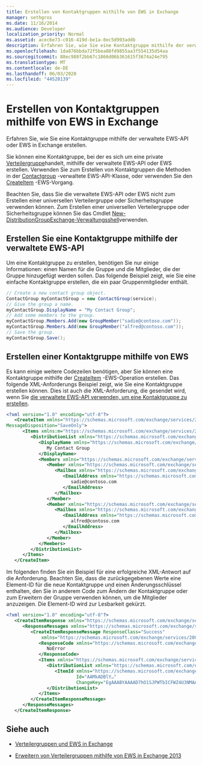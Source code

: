 ```yaml
---
title: Erstellen von Kontaktgruppen mithilfe von EWS in Exchange
manager: sethgros
ms.date: 11/16/2014
ms.audience: Developer
localization_priority: Normal
ms.assetid: acec6e73-c016-419d-be1a-8ec5d993addb
description: Erfahren Sie, wie Sie eine Kontaktgruppe mithilfe der verwaltete EWS-API oder EWS in Exchange erstellen.
ms.openlocfilehash: 1da876bbda72f5bea08fd9855aa3f554135d54aa
ms.sourcegitcommit: 88ec988f2bb67c1866d06b361615f3674a24e795
ms.translationtype: MT
ms.contentlocale: de-DE
ms.lasthandoff: 06/03/2020
ms.locfileid: "44528139"
---
```

# <a name="create-contact-groups-by-using-ews-in-exchange"></a>Erstellen von Kontaktgruppen mithilfe von EWS in Exchange

Erfahren Sie, wie Sie eine Kontaktgruppe mithilfe der verwaltete EWS-API oder EWS in Exchange erstellen.
  
Sie können eine Kontaktgruppe, bei der es sich um eine private [Verteilergruppe](distribution-groups-and-ews-in-exchange.md)handelt, mithilfe der verwaltete EWS-API oder EWS erstellen. Verwenden Sie zum Erstellen von Kontaktgruppen die Methoden in der [Contactgroup](https://msdn.microsoft.com/library/office/microsoft.exchange.webservices.data.contactgroup%28v=exchg.80%29.aspx) -verwaltete EWS-API-Klasse, oder verwenden Sie den [CreateItem](https://msdn.microsoft.com/library/78a52120-f1d0-4ed7-8748-436e554f75b6%28Office.15%29.aspx) -EWS-Vorgang. 
  
Beachten Sie, dass Sie die verwaltete EWS-API oder EWS nicht zum Erstellen einer universellen Verteilergruppe oder Sicherheitsgruppe verwenden können. Zum Erstellen einer universellen Verteilergruppe oder Sicherheitsgruppe können Sie das Cmdlet [New-DistributionGroup](https://technet.microsoft.com/library/aa998856%28v=exchg.150%29.aspx)[Exchange-Verwaltungsshell](https://msdn.microsoft.com/library/ff326159%28v=exchg.140%29.aspx)verwenden. 
  
## <a name="create-a-contact-group-by-using-the-ews-managed-api"></a>Erstellen Sie eine Kontaktgruppe mithilfe der verwaltete EWS-API
<a name="bk_EWSMA"> </a>

Um eine Kontaktgruppe zu erstellen, benötigen Sie nur einige Informationen: einen Namen für die Gruppe und die Mitglieder, die der Gruppe hinzugefügt werden sollen. Das folgende Beispiel zeigt, wie Sie eine einfache Kontaktgruppe erstellen, die ein paar Gruppenmitglieder enthält.
  
```cs
// Create a new contact group object.
ContactGroup myContactGroup = new ContactGroup(service);
// Give the group a name.
myContactGroup.DisplayName = "My Contact Group";
// Add some members to the group.
myContactGroup.Members.Add(new GroupMember("sadie@contoso.com"));
myContactGroup.Members.Add(new GroupMember("alfred@contoso.com"));
// Save the group.
myContactGroup.Save();

```

## <a name="create-a-contact-group-by-using-ews"></a>Erstellen einer Kontaktgruppe mithilfe von EWS
<a name="bk_EWSMA"> </a>

Es kann einige weitere Codezeilen benötigen, aber Sie können eine Kontaktgruppe mithilfe der [CreateItem](https://msdn.microsoft.com/library/78a52120-f1d0-4ed7-8748-436e554f75b6%28Office.15%29.aspx) -EWS-Operation erstellen. Das folgende XML-Anforderungs Beispiel zeigt, wie Sie eine Kontaktgruppe erstellen können. Dies ist auch die XML-Anforderung, die gesendet wird, wenn Sie [die verwaltete EWS-API verwenden, um eine Kontaktgruppe zu erstellen](#bk_EWSMA).
  
```XML
<?xml version="1.0" encoding="utf-8"?>
   <CreateItem xmlns="https://schemas.microsoft.com/exchange/services/2006/messages" 
MessageDisposition="SaveOnly">
      <Items xmlns:m="https://schemas.microsoft.com/exchange/services/2006/messages">
         <DistributionList xmlns="https://schemas.microsoft.com/exchange/services/2006/types">
            <DisplayName xmlns="https://schemas.microsoft.com/exchange/services/2006/types">
               My Contact Group
            </DisplayName>
            <Members xmlns="https://schemas.microsoft.com/exchange/services/2006/types">
               <Member xmlns="https://schemas.microsoft.com/exchange/services/2006/types">
                  <Mailbox xmlns="https://schemas.microsoft.com/exchange/services/2006/types">
                     <EmailAddress xmlns="https://schemas.microsoft.com/exchange/services/2006/types">
                        sadie@contoso.com
                     </EmailAddress>
                  </Mailbox>
               </Member>
               <Member xmlns="https://schemas.microsoft.com/exchange/services/2006/types">
                  <Mailbox xmlns="https://schemas.microsoft.com/exchange/services/2006/types">
                     <EmailAddress xmlns="https://schemas.microsoft.com/exchange/services/2006/types">
                        alfred@contoso.com
                     </EmailAddress>
                  </Mailbox>
               </Member>
            </Members>
         </DistributionList>
      </Items>
   </CreateItem>
```

Im folgenden finden Sie ein Beispiel für eine erfolgreiche XML-Antwort auf die Anforderung. Beachten Sie, dass die zurückgegebenen Werte eine Element-ID für die neue Kontaktgruppe und einen Änderungsschlüssel enthalten, den Sie in anderem Code zum Ändern der Kontaktgruppe oder zum Erweitern der Gruppe verwenden können, um die Mitglieder anzuzeigen. Die Element-ID wird zur Lesbarkeit gekürzt.
  
```XML
<?xml version="1.0" encoding="utf-8"?>
   <CreateItemResponse xmlns="https://schemas.microsoft.com/exchange/services/2006/messages">
      <ResponseMessages xmlns="https://schemas.microsoft.com/exchange/services/2006/messages">
         <CreateItemResponseMessage ResponseClass="Success" 
             xmlns="https://schemas.microsoft.com/exchange/services/2006/messages">
            <ResponseCode xmlns="https://schemas.microsoft.com/exchange/services/2006/messages">
               NoError
            </ResponseCode>
            <Items xmlns="https://schemas.microsoft.com/exchange/services/2006/messages">
               <DistributionList xmlns="https://schemas.microsoft.com/exchange/services/2006/types">
                  <ItemId xmlns="https://schemas.microsoft.com/exchange/services/2006/types" 
                          Id="AAMkADBlY…" 
                          ChangeKey="EgAAABYAAAAD7hO1SJPWTbICFWZ4U3NMAABXzQiK" />
               </DistributionList>
            </Items>
         </CreateItemResponseMessage>
      </ResponseMessages>
   </CreateItemResponse>
```

## <a name="see-also"></a>Siehe auch


- [Verteilergruppen und EWS in Exchange](distribution-groups-and-ews-in-exchange.md)
    
- [Erweitern von Verteilergruppen mithilfe von EWS in Exchange 2013](how-to-expand-distribution-groups-by-using-ews-in-exchange-2013.md)
    

